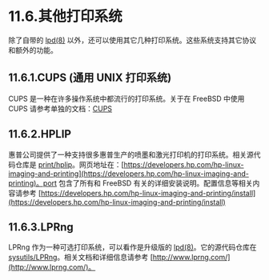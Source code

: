 # 11.6.其他打印系统

除了自带的 [lpd(8)](https://www.freebsd.org/cgi/man.cgi?query=lpd&sektion=8&format=html) 以外，还可以使用其它几种打印系统。这些系统支持其它协议和额外的功能。

## 11.6.1.CUPS (通用 UNIX 打印系统)

CUPS 是一种在许多操作系统中都流行的打印系统。关于在 FreeBSD 中使用 CUPS 请参考单独的文档：[CUPS](https://docs.freebsd.org/en/articles/cups/)

## 11.6.2.HPLIP

惠普公司提供了一种支持很多惠普生产的喷墨和激光打印机的打印系统。相关源代码仓库是 [print/hplip](https://cgit.freebsd.org/ports/tree/print/hplip/pkg-descr)。网页地址在：[https://developers.hp.com/hp-linux-imaging-and-printing](https://developers.hp.com/hp-linux-imaging-and-printing)。port 包含了所有和 FreeBSD 有关的详细安装说明。配置信息等相关内容请参考 [https://developers.hp.com/hp-linux-imaging-and-printing/install](https://developers.hp.com/hp-linux-imaging-and-printing/install)

## 11.6.3.LPRng

LPRng 作为一种可选打印系统，可以看作是升级版的 [lpd(8)](https://www.freebsd.org/cgi/man.cgi?query=lpd&sektion=8&format=html)。它的源代码仓库在 [sysutils/LPRng](https://cgit.freebsd.org/ports/tree/sysutils/LPRng/pkg-descr)。相关文档和详细信息请参考 [http://www.lprng.com/](http://www.lprng.com/)。

